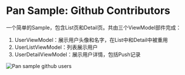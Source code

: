 # Pan Sample: Github Contributors

一个简单的Sample，包含List页和Detail页。共由三个ViewModel部件完成：

1. UserViewModel：展示用户头像和名字，在List中和Detail中被重用
2. UserListViewModel：列表展示用户
3. UserDetailViewModel：展示用户详情，包括Push记录

![Pan sample github users](https://img.alicdn.com/imgextra/i2/56380417/TB2stE3mVXXXXccXXXXXXXXXXXX_!!56380417.png)

